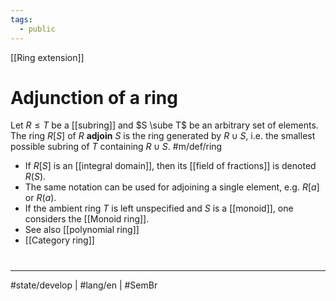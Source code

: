 ```yaml
---
tags:
  - public
---
```

[[Ring extension]]
# Adjunction of a ring

Let $R \leq T$ be a [[subring]] and $S \sube T$ be an arbitrary set of elements.
The ring $R[S]$ of $R$ **adjoin** $S$ is the ring generated by $R \cup S$,
i.e. the smallest possible subring of $T$ containing $R \cup S$. #m/def/ring

- If $R[S]$ is an [[integral domain]], then its [[field of fractions]] is denoted $R(S)$.
- The same notation can be used for adjoining a single element, e.g. $R[a]$ or $R(a)$.
- If the ambient ring $T$ is left unspecified and $S$ is a [[monoid]], one considers the [[Monoid ring]].
- See also [[polynomial ring]]
- [[Category ring]]
#
---
#state/develop | #lang/en | #SemBr
